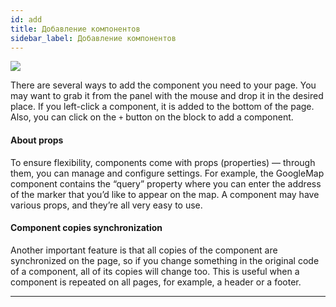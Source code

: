 ```yaml
---
id: add
title: Добавление компонентов
sidebar_label: Добавление компонентов
---
```


![](https://test-upl.quarkly.io/60a657b1e3623a001f692958/images/docs-new-components-add.png?v=2021-05-24T12:53:33.497Z)

There are several ways to add the component you need to your page. You may want to grab it from the panel with the mouse and drop it in the desired place. If you left-click a component, it is added to the bottom of the page. Also, you can click on the `+` button on the block to add a component.

#### About props

To ensure flexibility, components come with props (properties) — through them, you can manage and configure settings. For example, the GoogleMap component contains the “query” property where you can enter the address of the marker that you’d like to appear on the map. A component may have various props, and they’re all very easy to use.

#### Component copies synchronization

Another important feature is that all copies of the component are synchronized on the page, so if you change something in the original code of a component, all of its copies will change too. This is useful when a component is repeated on all pages, for example, a header or a footer.

---
